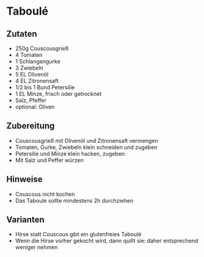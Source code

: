 # Taboul&eacute;

## Zutaten
* 250g Couscousgrieß
* 4 Tomaten
* 1 Schlangengurke
* 3 Zwiebeln
* 5 EL Olivenöl
* 4 EL Zitronensaft
* 1/2 bis 1 Bund Petersilie
* 1 EL Minze, frisch oder getrocknet
* Salz, Pfeffer 
* optional: Oliven

## Zubereitung
* Couscousgrieß mit Olivenöl und Zitronensaft vermengen
* Tomaten, Gurke, Zwiebeln klein schneiden und zugeben
* Petersilie und Minze klein hacken, zugeben 
* Mit Salz und Peffer würzen

## Hinweise
* Couscous nicht kochen
* Das Taboule sollte mindestens 2h durchziehen

## Varianten
* Hirse statt Couscous gibt ein glutenfreies Taboul&eacute;
 * Wenn die Hirse vorher gekocht wird, dann quillt sie: daher entsprechend weniger nehmen

